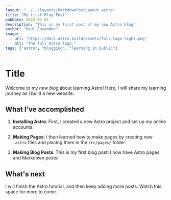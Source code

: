 ```yaml
---
layout: "../../layouts/MarkdownPostLayout.astro"
title: "My first Blog Post"
pubDate: 2022-07-01
description: "This is my first post of my new Astro blog"
author: "Raul Escandon"
image:
    url: "https://docs.astro.build/assets/full-logo-light.png"
    alt: "The full Astro logo."
tags: ["astro", "blogging", "learning in public"]
---
```


# Title

Welcome to my _new blog_ about learning Astro! Here, I will share my learning journey as I build a new website.

## What I've accomplished

1. **Installing Astro**: First, I created a new Astro project and set up my online accounts.

2. **Making Pages**: I then learned how to make pages by creating new `.astro` files and placing them in the `src/pages/` folder.

3. **Making Blog Posts**: This is my first blog post! I now have Astro pages and Markdown posts!

## What's next

I will finish the Astro tutorial, and then keep adding more posts. Watch this space for more to come.
